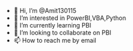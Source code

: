 - 👋 Hi, I’m @Amit130115
- 👀 I’m interested in PowerBI,VBA,Python
- 🌱 I’m currently learning PBI
- 💞️ I’m looking to collaborate on PBI 
- 📫 How to reach me  by email

<!---
Amit130115/Amit130115 is a ✨ special ✨ repository because its `README.md` (this file) appears on your GitHub profile.
You can click the Preview link to take a look at your changes.
--->
